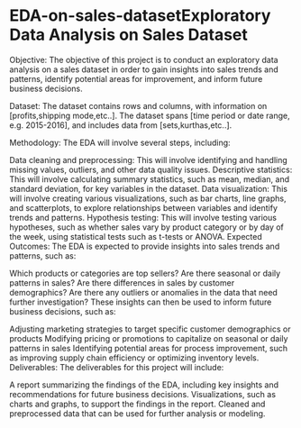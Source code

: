 # EDA-on-sales-datasetExploratory Data Analysis on Sales Dataset

Objective:
The objective of this project is to conduct an exploratory data analysis on a sales dataset in order to gain insights into sales trends and patterns, 
identify potential areas for improvement, and inform future business decisions.

Dataset:
The dataset contains rows and columns, with information on [profits,shipping mode,etc..]. The dataset spans [time period or date range, e.g. 2015-2016], 
and includes data from [sets,kurthas,etc..].

Methodology:
The EDA will involve several steps, including:

Data cleaning and preprocessing: This will involve identifying and handling missing values, outliers, and other data quality issues.
Descriptive statistics: This will involve calculating summary statistics, such as mean, median, and standard deviation, for key variables in the dataset.
Data visualization: This will involve creating various visualizations, such as bar charts, line graphs, and scatterplots, to explore relationships between 
variables and identify trends and patterns.
Hypothesis testing: This will involve testing various hypotheses, such as whether sales vary by product category or by day of the week,
using statistical tests such as t-tests or ANOVA.
Expected Outcomes:
The EDA is expected to provide insights into sales trends and patterns, such as:

Which products or categories are top sellers?
Are there seasonal or daily patterns in sales?
Are there differences in sales by customer demographics?
Are there any outliers or anomalies in the data that need further investigation?
These insights can then be used to inform future business decisions, such as:

Adjusting marketing strategies to target specific customer demographics or products
Modifying pricing or promotions to capitalize on seasonal or daily patterns in sales
Identifying potential areas for process improvement, such as improving supply chain efficiency or optimizing inventory levels.
Deliverables:
The deliverables for this project will include:

A report summarizing the findings of the EDA, including key insights and recommendations for future business decisions.
Visualizations, such as charts and graphs, to support the findings in the report.
Cleaned and preprocessed data that can be used for further analysis or modeling.
